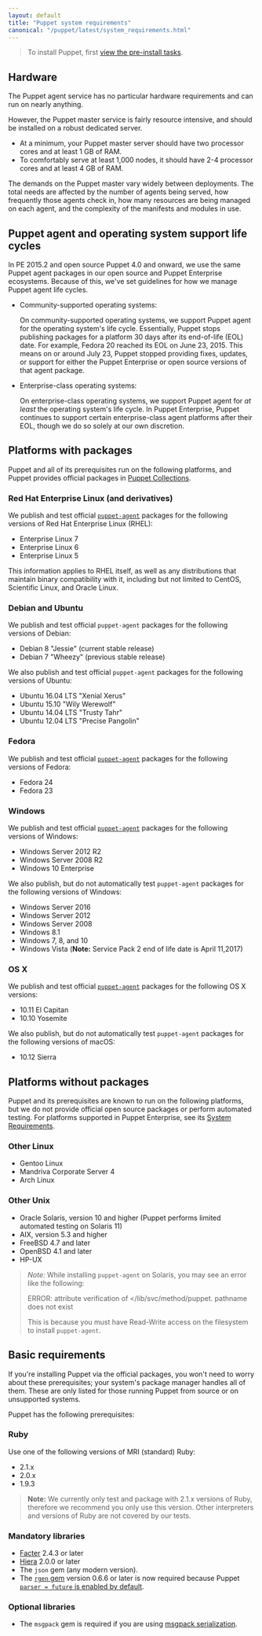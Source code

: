 ```yaml
---
layout: default
title: "Puppet system requirements"
canonical: "/puppet/latest/system_requirements.html"
---
```


> To install Puppet, first [view the pre-install tasks](./install_pre.html).

## Hardware

The Puppet agent service has no particular hardware requirements and can run on nearly anything.

However, the Puppet master service is fairly resource intensive, and should be installed on a robust dedicated server.

* At a minimum, your Puppet master server should have two processor cores and at least 1 GB of RAM.
* To comfortably serve at least 1,000 nodes, it should have 2-4 processor cores and at least 4 GB of RAM.

The demands on the Puppet master vary widely between deployments. The total needs are affected by the number of agents being served, how frequently those agents check in, how many resources are being managed on each agent, and the complexity of the manifests and modules in use.

## Puppet agent and operating system support life cycles

In PE 2015.2 and open source Puppet 4.0 and onward, we use the same Puppet agent packages in our open source and Puppet Enterprise ecosystems. Because of this, we've set guidelines for how we manage Puppet agent life cycles.

* Community-supported operating systems:

  On community-supported operating systems, we support Puppet agent for the operating system's life cycle. Essentially, Puppet stops publishing packages for a platform 30 days after its end-of-life (EOL) date. For example, Fedora 20 reached its EOL on June 23, 2015. This means on or around July 23, Puppet stopped providing fixes, updates, or support for either the Puppet Enterprise or open source versions of that agent package.

* Enterprise-class operating systems:

  On enterprise-class operating systems, we support Puppet agent for _at least_ the operating system's life cycle. In Puppet Enterprise, Puppet continues to support certain enterprise-class agent platforms after their EOL, though we do so solely at our own discretion.

## Platforms with packages

Puppet and all of its prerequisites run on the following platforms, and Puppet provides official packages in [Puppet Collections](./puppet_collections.html).

### Red Hat Enterprise Linux (and derivatives)

We publish and test official [`puppet-agent`](/puppet/latest/about_agent.html) packages for the following versions of Red Hat Enterprise Linux (RHEL):

* Enterprise Linux 7
* Enterprise Linux 6
* Enterprise Linux 5

This information applies to RHEL itself, as well as any distributions that maintain binary compatibility with it, including but not limited to CentOS, Scientific Linux, and Oracle Linux.

### Debian and Ubuntu

We publish and test official `puppet-agent` packages for the following versions of Debian:

-   Debian 8 "Jessie" (current stable release)
-   Debian 7 "Wheezy" (previous stable release)

We also publish and test official `puppet-agent` packages for the following versions of Ubuntu:

-   Ubuntu 16.04 LTS "Xenial Xerus"
-   Ubuntu 15.10 "Wily Werewolf"
-   Ubuntu 14.04 LTS "Trusty Tahr"
-   Ubuntu 12.04 LTS "Precise Pangolin"

### Fedora

We publish and test official [`puppet-agent`](/puppet/latest/about_agent.html) packages for the following versions of Fedora:

* Fedora 24
* Fedora 23

### Windows

We publish and test official [`puppet-agent`](/puppet/latest/about_agent.html) packages for the following versions of Windows:

* Windows Server 2012 R2
* Windows Server 2008 R2
* Windows 10 Enterprise

We also publish, but do not automatically test `puppet-agent` packages for the following versions of Windows:

* Windows Server 2016 
* Windows Server 2012 
* Windows Server 2008
* Windows 8.1
* Windows 7, 8, and 10
* Windows Vista (**Note:** Service Pack 2 end of life date is April 11,2017)

### OS X

We publish and test official [`puppet-agent`](/puppet/latest/about_agent.html) packages for the following OS X versions:

* 10.11 El Capitan
* 10.10 Yosemite

We also publish, but do not automatically test `puppet-agent` packages for the following versions of macOS:

* 10.12 Sierra

## Platforms without packages

Puppet and its prerequisites are known to run on the following platforms, but we do not provide official open source packages or perform automated testing. For platforms supported in Puppet Enterprise, see its [System Requirements]({{pe}}/sys_req_os.html).

### Other Linux

* Gentoo Linux
* Mandriva Corporate Server 4
* Arch Linux

### Other Unix

* Oracle Solaris, version 10 and higher (Puppet performs limited automated testing on Solaris 11)
* AIX, version 5.3 and higher
* FreeBSD 4.7 and later
* OpenBSD 4.1 and later
* HP-UX

>*Note:* While installing `puppet-agent` on Solaris, you may see an error like the following:
>
>  ERROR: attribute verification of </lib/svc/method/puppet.
>    pathname does not exist
>
>This is because you must have Read-Write access on the filesystem to install `puppet-agent`.

## Basic requirements

If you're installing Puppet via the official packages, you won't need to worry about these prerequisites; your system's package manager handles all of them. These are only listed for those running Puppet from source or on unsupported systems.

Puppet has the following prerequisites:

### Ruby

Use one of the following versions of MRI (standard) Ruby:

* 2.1.x
* 2.0.x
* 1.9.3

> **Note:** We currently only test and package with 2.1.x versions of Ruby, therefore we recommend you only use this version. Other interpreters and versions of Ruby are not covered by our tests.

### Mandatory libraries

* [Facter](http://www.puppetlabs.com/puppet/related-projects/facter/) 2.4.3 or later
* [Hiera]({{hiera}}/) 2.0.0 or later
* The `json` gem (any modern version).
* The [`rgen` gem](http://ruby-gen.org/downloads) version 0.6.6 or later is now required because Puppet [`parser = future` is enabled by default](./lang_updating_manifests.html).

### Optional libraries

* The `msgpack` gem is required if you are using [msgpack serialization](./experiments_msgpack.html).
